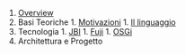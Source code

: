   1. [Overview](Overview.md)
  1. Basi Teoriche
    1. [Motivazioni](Motivazioni.md)
    1. [Il linguaggio](IlLinguaggio.md)
  1. Tecnologia
    1. [JBI](JBI.md)
    1. [Fuji](Fuji.md)
    1. [OSGi](OSGi.md)
  1. Architettura e Progetto